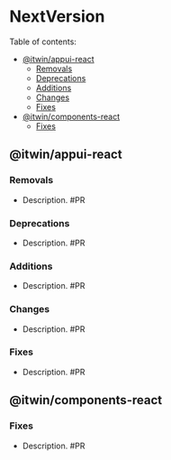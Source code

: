 <!-- NextVersion.md template
  1. This comment should be omitted.
  2. Only two levels of headings are used.
  3. First heading level is the package name. Packages are sorted alphabetically.
  4. Second heading level is the type of change. Allowed headings in this order: `Removals`, `Deprecations`, `Additions`, `Changes`, `Fixes`.
  5. Each change is tagged with a PR number. Changes are sorted by PR number from lowest to highest.
-->

# NextVersion <!-- omit from toc -->

Table of contents:

- [@itwin/appui-react](#itwinappui-react)
  - [Removals](#removals)
  - [Deprecations](#deprecations)
  - [Additions](#additions)
  - [Changes](#changes)
  - [Fixes](#fixes)
- [@itwin/components-react](#itwincomponents-react)
  - [Fixes](#fixes-1)

## @itwin/appui-react

### Removals

- Description. #PR

### Deprecations

- Description. #PR

### Additions

- Description. #PR

### Changes

- Description. #PR

### Fixes

- Description. #PR

## @itwin/components-react

### Fixes

- Description. #PR
